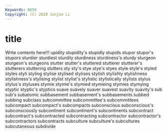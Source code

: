 ```yaml
---
Keywords: 8659
Copyright: (C) 2020 Junjie Li
---
```


# title

Write contents here!!!
upidity
stupidity's 
stupidly 
stupids 
stupor 
stupor's 
stupors 
sturdier 
sturdiest 
sturdily 
sturdiness
sturdiness's 
sturdy 
sturgeon 
sturgeon's 
sturgeons 
stutter 
stutter's 
stuttered 
stutterer 
stutterer's
stutterers 
stuttering 
stutters 
sty 
sty's 
stye 
stye's 
styes 
style 
style's
styled 
styles 
styli 
styling 
stylise 
stylised 
stylises 
stylish 
stylishly 
stylishness
stylishness's 
stylising 
stylist 
stylist's 
stylistic 
stylistically 
stylists 
stylus 
stylus's 
styluses
stymie 
stymie's 
stymied 
stymieing 
stymies 
stymying 
styptic 
styptic's 
styptics 
suave
suavely 
suaver 
suavest 
suavity 
suavity's 
sub 
sub's 
subatomic 
subbasement 
subbasement's
subbasements 
subbed 
subbing 
subclass 
subcommittee 
subcommittee's 
subcommittees 
subcompact 
subcompact's 
subcompacts
subconscious 
subconscious's 
subconsciously 
subcontinent 
subcontinent's 
subcontinents 
subcontract 
subcontract's 
subcontracted 
subcontracting
subcontractor 
subcontractor's 
subcontractors 
subcontracts 
subculture 
subculture's 
subcultures 
subcutaneous 
subdivide 

